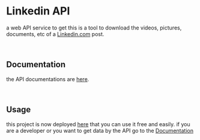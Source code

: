 # Linkedin API
a web API service to get this is a tool to download the videos, pictures, documents, etc of a [Linkedin.com](https://linkedin.com) post.  


<br>

## Documentation
the API documentations are <a href="https://linkedin.iran.liara.run/documentation" target="_blank">here</a>.  
  
<br>

## Usage
this project is now deployed <a href="https://linkedin.iran.liara.run" target="_blank">here</a> that you can use it free and easily.
if you are a developer or you want to get data by the API go to the <a href="#documentation" target="_blank">Documentation</a>